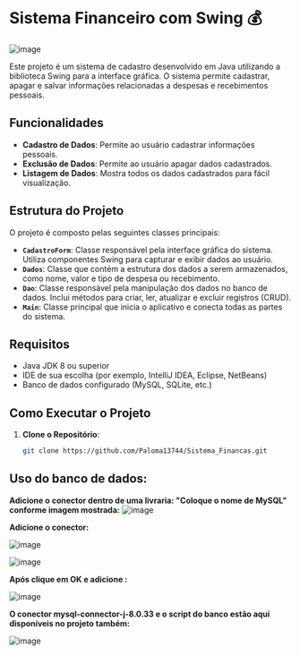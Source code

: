 

# Sistema Financeiro com Swing  💰
![image](https://github.com/user-attachments/assets/6abbfd49-701e-4027-a709-991d3f4f15e0)



Este projeto é um sistema de cadastro desenvolvido em Java utilizando a biblioteca Swing para a interface gráfica. O sistema permite cadastrar, apagar e salvar informações relacionadas a despesas e recebimentos pessoais.

## Funcionalidades

- **Cadastro de Dados**: Permite ao usuário cadastrar informações pessoais.
- **Exclusão de Dados**: Permite ao usuário apagar dados cadastrados.
- **Listagem de Dados**: Mostra todos os dados cadastrados para fácil visualização.

## Estrutura do Projeto

O projeto é composto pelas seguintes classes principais:

- **`CadastroForm`**: Classe responsável pela interface gráfica do sistema. Utiliza componentes Swing para capturar e exibir dados ao usuário.
- **`Dados`**: Classe que contém a estrutura dos dados a serem armazenados, como nome, valor e tipo de despesa ou recebimento.
- **`Dao`**: Classe responsável pela manipulação dos dados no banco de dados. Inclui métodos para criar, ler, atualizar e excluir registros (CRUD).
- **`Main`**: Classe principal que inicia o aplicativo e conecta todas as partes do sistema.

## Requisitos

- Java JDK 8 ou superior
- IDE de sua escolha (por exemplo, IntelliJ IDEA, Eclipse, NetBeans)
- Banco de dados configurado (MySQL, SQLite, etc.)

## Como Executar o Projeto

1. **Clone o Repositório**:
   ```bash
   git clone https://github.com/Paloma13744/Sistema_Financas.git

## Uso do banco de dados:
**Adicione o conector dentro de uma livraria: "Coloque o nome de MySQL" conforme imagem mostrada:**
![image](https://github.com/user-attachments/assets/63eff4c7-225f-41ed-aada-1ed99f9c71a8)

**Adicione o conector:** 

![image](https://github.com/user-attachments/assets/397f9ceb-f10e-4dd0-a0a4-7edf20317229)



![image](https://github.com/user-attachments/assets/5b7eba55-bca5-41f8-9acd-21ca80740eab)

**Após clique em OK e adicione :**

![image](https://github.com/user-attachments/assets/907cede1-af0a-40af-8572-d18c91b42154)


**O conector mysql-connector-j-8.0.33 e o script do banco estão aqui disponíveis no projeto também:**

![image](https://github.com/user-attachments/assets/a2e68568-dcf7-42a1-8d80-d2358c649828)









